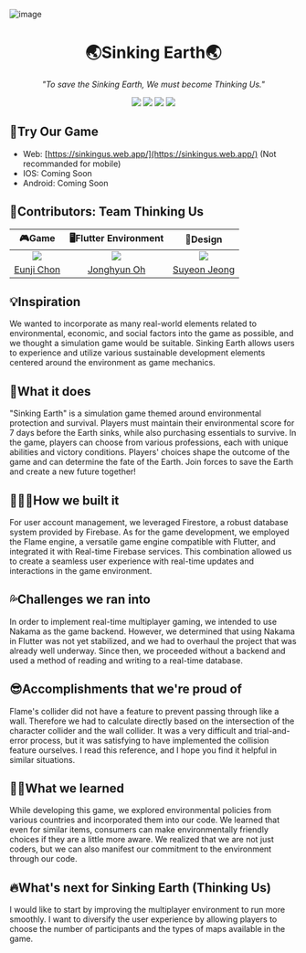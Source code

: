 ![image](https://github.com/Thinking-Earth/sinkingus/assets/61264183/fd646b5c-75f8-4a78-ab6d-9c80be952e67)
<h1 align="center">🌏Sinking Earth🌏</h1>
<p align="center"><i>"To save the Sinking Earth, We must become Thinking Us."</i></p>
<div align="center">
<img src="https://img.shields.io/badge/Version-v2.0.0-version?style=flat&color=%23EA4335"/>
<img src="https://img.shields.io/badge/devpost-Global_Gamers_Challenge-devpost?style=flat&logo=devpost&logoColor=devpost&color=%23003E54"/>
<img src="https://img.shields.io/badge/Flutter-v3.19-flutter?style=flat&logo=flutter&color=%2302569B"/>
<img src="https://img.shields.io/badge/Firebase-Google_Firebase-firebase?style=flat&logo=firebase&color=%23FFCA28"/>
<!--img src="https://img.shields.io/badge/Google-Sponsored%20by%20google-google?style=flat&logo=google&color=%234285F4"/-->
</div>

## 🔗Try Our Game
- Web: [https://sinkingus.web.app/](https://sinkingus.web.app/) (Not recommanded for mobile)
- IOS: Coming Soon
- Android: Coming Soon

## 👥Contributors: Team Thinking Us
|🎮Game|🖥️Flutter Environment|🎨Design|
|:---:|:---:|:---:|
|<img src="https://github.com/eunjijeon11.png">|<img src="https://github.com/fivebellhyun.png">|<img src="https://github.com/sy318.png">|
|[Eunji Chon](https://github.com/eunjijeon11)|[Jonghyun Oh](https://github.com/fivebellhyun)|[Suyeon Jeong](https://github.com/sy318)|

## 💡Inspiration
We wanted to incorporate as many real-world elements related to environmental, economic, and social factors into the game as possible, and we thought a simulation game would be suitable. Sinking Earth allows users to experience and utilize various sustainable development elements centered around the environment as game mechanics.

## 🌱What it does
"Sinking Earth" is a simulation game themed around environmental protection and survival. Players must maintain their environmental score for 7 days before the Earth sinks, while also purchasing essentials to survive. In the game, players can choose from various professions, each with unique abilities and victory conditions. Players' choices shape the outcome of the game and can determine the fate of the Earth. Join forces to save the Earth and create a new future together!

## 👩🏻‍💻How we built it
For user account management, we leveraged Firestore, a robust database system provided by Firebase. As for the game development, we employed the Flame engine, a versatile game engine compatible with Flutter, and integrated it with Real-time Firebase services. This combination allowed us to create a seamless user experience with real-time updates and interactions in the game environment.

## 💦Challenges we ran into
In order to implement real-time multiplayer gaming, we intended to use Nakama as the game backend. However, we determined that using Nakama in Flutter was not yet stabilized, and we had to overhaul the project that was already well underway. Since then, we proceeded without a backend and used a method of reading and writing to a real-time database.

## 😎Accomplishments that we're proud of
Flame's collider did not have a feature to prevent passing through like a wall. Therefore we had to calculate directly based on the intersection of the character collider and the wall collider. It was a very difficult and trial-and-error process, but it was satisfying to have implemented the collision feature ourselves. I read this reference, and I hope you find it helpful in similar situations.

## 👍🏻What we learned
While developing this game, we explored environmental policies from various countries and incorporated them into our code. We learned that even for similar items, consumers can make environmentally friendly choices if they are a little more aware. We realized that we are not just coders, but we can also manifest our commitment to the environment through our code.

## 🔥What's next for Sinking Earth (Thinking Us)
I would like to start by improving the multiplayer environment to run more smoothly. I want to diversify the user experience by allowing players to choose the number of participants and the types of maps available in the game.
